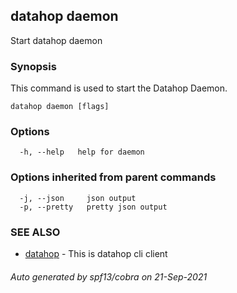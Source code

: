 ## datahop daemon

Start datahop daemon

### Synopsis


This command is used to start the Datahop Daemon.
		

```
datahop daemon [flags]
```

### Options

```
  -h, --help   help for daemon
```

### Options inherited from parent commands

```
  -j, --json     json output
  -p, --pretty   pretty json output
```

### SEE ALSO

* [datahop](datahop.md)	 - This is datahop cli client

###### Auto generated by spf13/cobra on 21-Sep-2021

